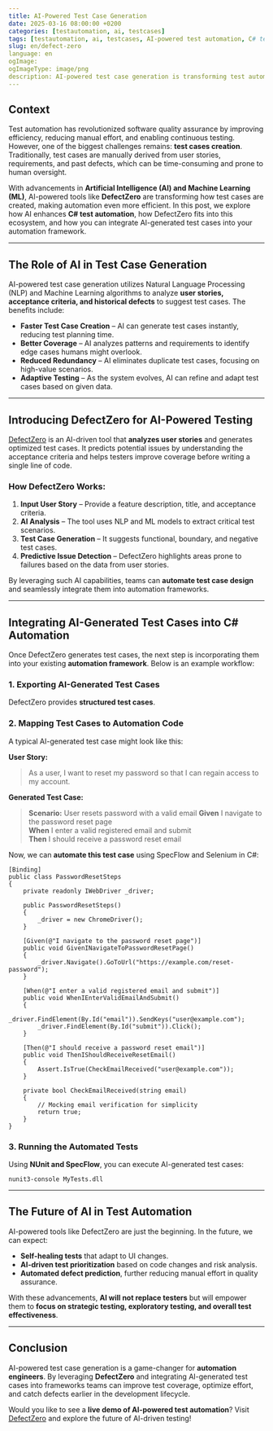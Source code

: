```yaml
---
title: AI-Powered Test Case Generation
date: 2025-03-16 08:00:00 +0200
categories: [testautomation, ai, testcases]
tags: [testautomation, ai, testcases, AI-powered test automation, C# test automation, AI test case generation, Artificial intelligence in software testing, AI-driven software quality assurance]
slug: en/defect-zero
language: en 
ogImage: 
ogImageType: image/png
description: AI-powered test case generation is transforming test automation by leveraging machine learning to analyze user stories and predict potential issues. This post explores how tools like DefectZero.com can enhance test coverage, automate test design, and integrate seamlessly into test automation frameworks like SpecFlow and NUnit. Discover how AI can optimize your testing workflow and improve software quality.
---
```

## Context
Test automation has revolutionized software quality assurance by improving efficiency, reducing manual effort, and enabling continuous testing. However, one of the biggest challenges remains: **test cases creation**. Traditionally, test cases are manually derived from user stories, requirements, and past defects, which can be time-consuming and prone to human oversight.

With advancements in **Artificial Intelligence (AI) and Machine Learning (ML)**, AI-powered tools like **DefectZero** are transforming how test cases are created, making automation even more efficient. In this post, we explore how AI enhances **C# test automation**, how DefectZero fits into this ecosystem, and how you can integrate AI-generated test cases into your automation framework.

---

## The Role of AI in Test Case Generation

AI-powered test case generation utilizes Natural Language Processing (NLP) and Machine Learning algorithms to analyze **user stories, acceptance criteria, and historical defects** to suggest test cases. The benefits include:

- **Faster Test Case Creation** – AI can generate test cases instantly, reducing test planning time.
- **Better Coverage** – AI analyzes patterns and requirements to identify edge cases humans might overlook.
- **Reduced Redundancy** – AI eliminates duplicate test cases, focusing on high-value scenarios.
- **Adaptive Testing** – As the system evolves, AI can refine and adapt test cases based on given data.

---

## Introducing DefectZero for AI-Powered Testing

[DefectZero](https://defectzero.com) is an AI-driven tool that **analyzes user stories** and generates optimized test cases. It predicts potential issues by understanding the acceptance criteria and helps testers improve coverage before writing a single line of code.

### How DefectZero Works:
1. **Input User Story** – Provide a feature description, title, and acceptance criteria.
2. **AI Analysis** – The tool uses NLP and ML models to extract critical test scenarios.
3. **Test Case Generation** – It suggests functional, boundary, and negative test cases.
4. **Predictive Issue Detection** – DefectZero highlights areas prone to failures based on the data from user stories.

By leveraging such AI capabilities, teams can **automate test case design** and seamlessly integrate them into automation frameworks.

---

## Integrating AI-Generated Test Cases into C# Automation

Once DefectZero generates test cases, the next step is incorporating them into your existing **automation framework**. Below is an example workflow:

### 1. Exporting AI-Generated Test Cases
DefectZero provides **structured test cases**.

### 2. Mapping Test Cases to Automation Code
A typical AI-generated test case might look like this:

**User Story:**
> As a user, I want to reset my password so that I can regain access to my account.

**Generated Test Case:**
> **Scenario:** User resets password with a valid email
> **Given** I navigate to the password reset page  
> **When** I enter a valid registered email and submit  
> **Then** I should receive a password reset email  

Now, we can **automate this test case** using SpecFlow and Selenium in C#:

```
[Binding]
public class PasswordResetSteps
{
    private readonly IWebDriver _driver;
    
    public PasswordResetSteps()
    {
        _driver = new ChromeDriver();
    }

    [Given(@"I navigate to the password reset page")]
    public void GivenINavigateToPasswordResetPage()
    {
        _driver.Navigate().GoToUrl("https://example.com/reset-password");
    }

    [When(@"I enter a valid registered email and submit")]
    public void WhenIEnterValidEmailAndSubmit()
    {
        _driver.FindElement(By.Id("email")).SendKeys("user@example.com");
        _driver.FindElement(By.Id("submit")).Click();
    }

    [Then(@"I should receive a password reset email")]
    public void ThenIShouldReceiveResetEmail()
    {
        Assert.IsTrue(CheckEmailReceived("user@example.com"));
    }

    private bool CheckEmailReceived(string email)
    {
        // Mocking email verification for simplicity
        return true;
    }
}
```

### 3. Running the Automated Tests
Using **NUnit and SpecFlow**, you can execute AI-generated test cases:

```shell
nunit3-console MyTests.dll
```

---

## The Future of AI in Test Automation

AI-powered tools like DefectZero are just the beginning. In the future, we can expect:
- **Self-healing tests** that adapt to UI changes.
- **AI-driven test prioritization** based on code changes and risk analysis.
- **Automated defect prediction**, further reducing manual effort in quality assurance.

With these advancements, **AI will not replace testers** but will empower them to **focus on strategic testing, exploratory testing, and overall test effectiveness**.

---

## Conclusion

AI-powered test case generation is a game-changer for **automation engineers**. By leveraging **DefectZero** and integrating AI-generated test cases into frameworks teams can improve test coverage, optimize effort, and catch defects earlier in the development lifecycle.

Would you like to see a **live demo of AI-powered test automation**? Visit [DefectZero](https://defectzero.com) and explore the future of AI-driven testing!

